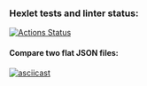 ### Hexlet tests and linter status:

[![Actions Status](https://github.com/AlexVXA/frontend-project-46/workflows/hexlet-check/badge.svg)](https://github.com/AlexVXA/frontend-project-46/actions)

#### Compare two flat JSON files:

[![asciicast](https://asciinema.org/a/5bAd3OvrmYY2lcL3qMDrAG8ib.svg)](https://asciinema.org/a/5bAd3OvrmYY2lcL3qMDrAG8ib)
